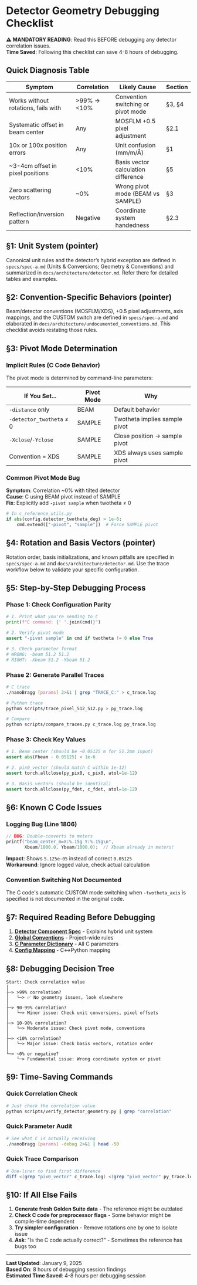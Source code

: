 # Detector Geometry Debugging Checklist

**⚠️ MANDATORY READING**: Read this BEFORE debugging any detector correlation issues.  
**Time Saved**: Following this checklist can save 4-8 hours of debugging.

## Quick Diagnosis Table

| Symptom | Correlation | Likely Cause | Section |
|---------|------------|--------------|---------|
| Works without rotations, fails with | >99% → <10% | Convention switching or pivot mode | §3, §4 |
| Systematic offset in beam center | Any | MOSFLM +0.5 pixel adjustment | §2.1 |
| 10x or 100x position errors | Any | Unit confusion (mm/m/Å) | §1 |
| ~3-4cm offset in pixel positions | <10% | Basis vector calculation difference | §5 |
| Zero scattering vectors | ~0% | Wrong pivot mode (BEAM vs SAMPLE) | §3 |
| Reflection/inversion pattern | Negative | Coordinate system handedness | §2.3 |

## §1: Unit System (pointer)

Canonical unit rules and the detector’s hybrid exception are defined in `specs/spec-a.md` (Units & Conversions; Geometry & Conventions) and summarized in `docs/architecture/detector.md`. Refer there for detailed tables and examples.

## §2: Convention-Specific Behaviors (pointer)

Beam/detector conventions (MOSFLM/XDS), +0.5 pixel adjustments, axis mappings, and the CUSTOM switch are defined in `specs/spec-a.md` and elaborated in `docs/architecture/undocumented_conventions.md`. This checklist avoids restating those rules.

## §3: Pivot Mode Determination

### Implicit Rules (C Code Behavior)

The pivot mode is determined by command-line parameters:

| If You Set... | Pivot Mode | Why |
|--------------|------------|-----|
| `-distance` only | BEAM | Default behavior |
| `-detector_twotheta` ≠ 0 | SAMPLE | Twotheta implies sample pivot |
| `-Xclose`/`-Yclose` | SAMPLE | Close position → sample pivot |
| Convention = XDS | SAMPLE | XDS always uses sample pivot |

### Common Pivot Mode Bug

**Symptom**: Correlation ~0% with tilted detector  
**Cause**: C using BEAM pivot instead of SAMPLE  
**Fix**: Explicitly add `-pivot sample` when twotheta ≠ 0

```python
# In c_reference_utils.py
if abs(config.detector_twotheta_deg) > 1e-6:
    cmd.extend(["-pivot", "sample"])  # Force SAMPLE pivot
```

## §4: Rotation and Basis Vectors (pointer)

Rotation order, basis initializations, and known pitfalls are specified in `specs/spec-a.md` and `docs/architecture/detector.md`. Use the trace workflow below to validate your specific configuration.

## §5: Step-by-Step Debugging Process

### Phase 1: Check Configuration Parity
```python
# 1. Print what you're sending to C
print(f"C command: {' '.join(cmd)}")

# 2. Verify pivot mode
assert "-pivot sample" in cmd if twotheta != 0 else True

# 3. Check parameter format
# WRONG: -beam 51.2 51.2
# RIGHT: -Xbeam 51.2 -Ybeam 51.2
```

### Phase 2: Generate Parallel Traces
```bash
# C trace
./nanoBragg [params] 2>&1 | grep "TRACE_C:" > c_trace.log

# Python trace  
python scripts/trace_pixel_512_512.py > py_trace.log

# Compare
python scripts/compare_traces.py c_trace.log py_trace.log
```

### Phase 3: Check Key Values
```python
# 1. Beam center (should be ~0.05125 m for 51.2mm input)
assert abs(Fbeam - 0.05125) < 1e-6

# 2. pix0_vector (should match C within 1e-12)
assert torch.allclose(py_pix0, c_pix0, atol=1e-12)

# 3. Basis vectors (should be identical)
assert torch.allclose(py_fdet, c_fdet, atol=1e-12)
```

## §6: Known C Code Issues

### Logging Bug (Line 1806)
```c
// BUG: Double-converts to meters
printf("beam_center_m=X:%.15g Y:%.15g\n", 
       Xbeam/1000.0, Ybeam/1000.0);  // Xbeam already in meters!
```
**Impact**: Shows `5.125e-05` instead of correct `0.05125`  
**Workaround**: Ignore logged value, check actual calculation

### Convention Switching Not Documented
The C code's automatic CUSTOM mode switching when `-twotheta_axis` is specified is not documented in the original code.

## §7: Required Reading Before Debugging

1. **[Detector Component Spec](../architecture/detector.md)** - Explains hybrid unit system
2. **[Global Conventions](../architecture/conventions.md)** - Project-wide rules
3. **[C Parameter Dictionary](../architecture/c_parameter_dictionary.md)** - All C parameters
4. **[Config Mapping](../development/c_to_pytorch_config_map.md)** - C↔Python mapping

## §8: Debugging Decision Tree

```
Start: Check correlation value
│
├─> >99% correlation?
│   └─> ✅ No geometry issues, look elsewhere
│
├─> 90-99% correlation?
│   └─> Minor issue: Check unit conversions, pixel offsets
│
├─> 10-90% correlation?
│   └─> Moderate issue: Check pivot mode, conventions
│
├─> <10% correlation?
│   └─> Major issue: Check basis vectors, rotation order
│
└─> ~0% or negative?
    └─> Fundamental issue: Wrong coordinate system or pivot
```

## §9: Time-Saving Commands

### Quick Correlation Check
```bash
# Just check the correlation value
python scripts/verify_detector_geometry.py | grep "correlation"
```

### Quick Parameter Audit
```bash
# See what C is actually receiving
./nanoBragg [params] -debug 2>&1 | head -50
```

### Quick Trace Comparison
```bash
# One-liner to find first difference
diff <(grep "pix0_vector" c_trace.log) <(grep "pix0_vector" py_trace.log)
```

## §10: If All Else Fails

1. **Generate fresh Golden Suite data** - The reference might be outdated
2. **Check C code for preprocessor flags** - Some behavior might be compile-time dependent
3. **Try simpler configuration** - Remove rotations one by one to isolate issue
4. **Ask**: "Is the C code actually correct?" - Sometimes the reference has bugs too

---

**Last Updated**: January 9, 2025  
**Based On**: 8 hours of debugging session findings  
**Estimated Time Saved**: 4-8 hours per debugging session
